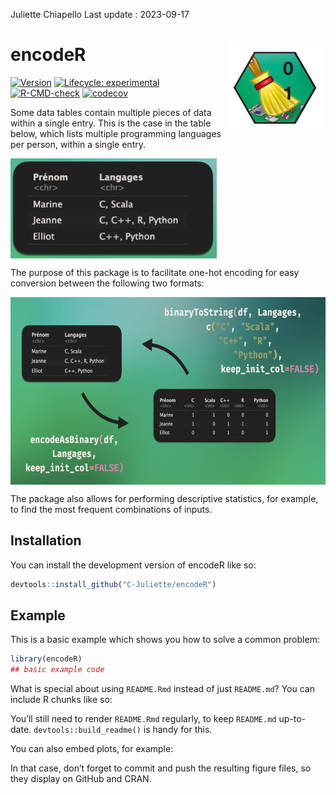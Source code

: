 Juliette Chiapello
Last update : 2023-09-17

<!-- README.md is generated from README.Rmd. Please edit that file -->

# encodeR <a href="https://github.com/C-Juliette/encodeR"><img src="man/figures/logo_encodeR.png" align="right" height="138" /></a>

<!-- badges: start -->

[![Version](https://img.shields.io/badge/Version-0.0.1-blue.svg)](https://github.com/C-Juliette/encodeR)
[![Lifecycle:
experimental](https://img.shields.io/badge/lifecycle-experimental-orange.svg)](https://lifecycle.r-lib.org/articles/stages.html#experimental)
[![R-CMD-check](https://github.com/C-Juliette/encodeR/actions/workflows/R-CMD-check.yaml/badge.svg)](https://github.com/C-Juliette/encodeR/actions/workflows/R-CMD-check.yaml)
[![codecov](https://codecov.io/gh/C-Juliette/encodeR/graph/badge.svg?token=3ALAGITL3E)](https://codecov.io/gh/C-Juliette/encodeR)
<!-- badges: end -->

Some data tables contain multiple pieces of data within a single entry.
This is the case in the table below, which lists multiple programming
languages per person, within a single entry.

<a href="https://github.com/C-Juliette/encodeR"><img src="man/figures/exp1.png" align="center" height="160" /></a>

The purpose of this package is to facilitate one-hot encoding for easy
conversion between the following two formats:

<a href="https://github.com/C-Juliette/encodeR"><img src="man/figures/exp2.png" align="center" height="300" /></a>

The package also allows for performing descriptive statistics, for
example, to find the most frequent combinations of inputs.

## Installation

You can install the development version of encodeR like so:

``` r
devtools::install_github("C-Juliette/encodeR")
```

## Example

This is a basic example which shows you how to solve a common problem:

``` r
library(encodeR)
## basic example code
```

What is special about using `README.Rmd` instead of just `README.md`?
You can include R chunks like so:

You’ll still need to render `README.Rmd` regularly, to keep `README.md`
up-to-date. `devtools::build_readme()` is handy for this.

You can also embed plots, for example:

In that case, don’t forget to commit and push the resulting figure
files, so they display on GitHub and CRAN.
